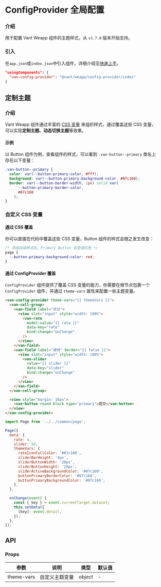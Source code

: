 # ConfigProvider 全局配置

### 介绍

用于配置 Vant Weapp 组件的主题样式，从 `v1.7.0` 版本开始支持。

### 引入

在`app.json`或`index.json`中引入组件，详细介绍见[快速上手](#/quickstart#yin-ru-zu-jian)。

```json
"usingComponents": {
  "van-config-provider": "@vant/weapp/config-provider/index"
}
```

## 定制主题

### 介绍

Vant Weapp 组件通过丰富的 [CSS 变量](https://developer.mozilla.org/zh-CN/docs/Web/CSS/Using_CSS_custom_properties) 来组织样式，通过覆盖这些 CSS 变量，可以实现**定制主题、动态切换主题**等效果。

#### 示例

以 Button 组件为例，查看组件的样式，可以看到 `.van-button--primary` 类名上存在以下变量：

```css
.van-button--primary {
  color: var(--button-primary-color, #fff);
  background: var(--button-primary-background-color, #07c160);
  border: var(--button-border-width, 1px) solid var(
      --button-primary-border-color,
      #07c160
    );
}
```

### 自定义 CSS 变量

#### 通过 CSS 覆盖

你可以直接在代码中覆盖这些 CSS 变量，Button 组件的样式会随之发生改变：

```css
/* 添加这段样式后，Primary Button 会变成红色 */
page {
  --button-primary-background-color: red;
}
```

#### 通过 ConfigProvider 覆盖

`ConfigProvider` 组件提供了覆盖 CSS 变量的能力，你需要在根节点包裹一个 `ConfigProvider` 组件，并通过 `theme-vars` 属性来配置一些主题变量。

```html
<van-config-provider theme-vars="{{ themeVars }}">
  <van-cell-group>
    <van-field label="评分">
      <view slot="input" style="width: 100%">
        <van-rate
          model:value="{{ rate }}"
          data-key="rate"
          bind:change="onChange"
        />
      </view>
    </van-field>
    <van-field label="滑块" border="{{ false }}">
      <view slot="input" style="width: 100%">
        <van-slider
          value="{{ slider }}"
          data-key="slider"
          bind:change="onChange"
        />
      </view>
    </van-field>
  </van-cell-group>

  <view style="margin: 16px">
    <van-button round block type="primary">提交</van-button>
  </view>
</van-config-provider>
```

```js
import Page from '../../common/page';

Page({
  data: {
    rate: 4,
    slider: 50,
    themeVars: {
      rateIconFullColor: '#07c160',
      sliderBarHeight: '4px',
      sliderButtonWidth: '20px',
      sliderButtonHeight: '20px',
      sliderActiveBackgroundColor: '#07c160',
      buttonPrimaryBorderColor: '#07c160',
      buttonPrimaryBackgroundColor: '#07c160',
    },
  },

  onChange(event) {
    const { key } = event.currentTarget.dataset;
    this.setData({
      [key]: event.detail,
    });
  },
});
```

## API

### Props

| 参数       | 说明           | 类型     | 默认值 |
| ---------- | -------------- | -------- | ------ |
| theme-vars | 自定义主题变量 | _object_ | -      |
